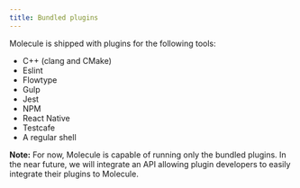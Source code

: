 ```yaml
---
title: Bundled plugins
---
```


Molecule is shipped with plugins for the following tools:

- C++ (clang and CMake)
- Eslint
- Flowtype
- Gulp
- Jest
- NPM
- React Native
- Testcafe
- A regular shell

**Note:** For now, Molecule is capable of running only the bundled plugins.
In the near future, we will integrate an API allowing plugin developers to
easily integrate their plugins to Molecule.

